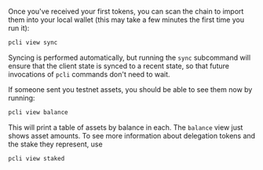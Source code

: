 Once you've received your first tokens, you can scan the chain to import them
into your local wallet (this may take a few minutes the first time you run it):

```bash
pcli view sync
```

Syncing is performed automatically, but running the `sync` subcommand will
ensure that the client state is synced to a recent state, so that future
invocations of `pcli` commands don't need to wait.

If someone sent you testnet assets, you should be able to see them now by running:

```bash
pcli view balance
```

This will print a table of assets by balance in each.  The `balance` view just
shows asset amounts. To see more information about delegation tokens and the stake they represent, use

```bash
pcli view staked
```
